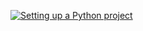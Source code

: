 [![Setting up a Python project](https://github.com/heyvilela/setup/actions/workflows/ci.yml/badge.svg)](https://github.com/heyvilela/setup/actions/workflows/ci.yml)